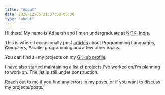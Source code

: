 ```yaml
---
title: "About"
date: 2020-12-05T21:37:58+05:30
type: "about"
---
```


Hi there! My name is Adharsh and I'm an undergraduate at [NITK, India](https://nitk.ac.in).

This is where I occasionally post [articles](/posts) about Programming Languages, Compilers, Parallel programming and a few other topics.

You can find all my projects on my [GitHub profile](https://github.com/adharshkamath/).

I have also started maintaining a list of [projects](/projects) I've worked on/I'm planning to work on. The list is still under construction.

[Reach out](mailto:adharshkamathr@gmail.com) to me if you find any errors in my posts, or if you want to discuss my projects/posts.

